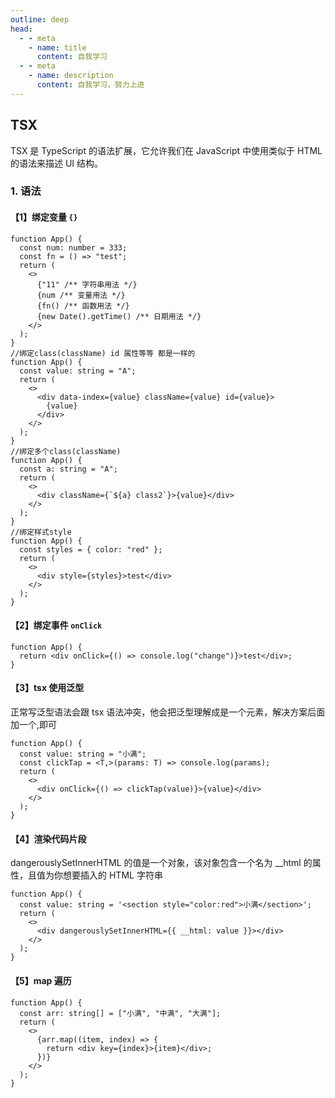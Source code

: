 ```yaml
---
outline: deep
head:
  - - meta
    - name: title
      content: 自我学习
  - - meta
    - name: description
      content: 自我学习，努力上进
---
```


## TSX

TSX 是 TypeScript 的语法扩展，它允许我们在 JavaScript 中使用类似于 HTML 的语法来描述 UI 结构。

### 1. 语法

#### 【1】绑定变量 `{}`

```tsx
function App() {
  const num: number = 333;
  const fn = () => "test";
  return (
    <>
      {"11" /** 字符串用法 */}
      {num /** 变量用法 */}
      {fn() /** 函数用法 */}
      {new Date().getTime() /** 日期用法 */}
    </>
  );
}
//绑定class(className) id 属性等等 都是一样的
function App() {
  const value: string = "A";
  return (
    <>
      <div data-index={value} className={value} id={value}>
        {value}
      </div>
    </>
  );
}
//绑定多个class(className)
function App() {
  const a: string = "A";
  return (
    <>
      <div className={`${a} class2`}>{value}</div>
    </>
  );
}
//绑定样式style
function App() {
  const styles = { color: "red" };
  return (
    <>
      <div style={styles}>test</div>
    </>
  );
}
```

#### 【2】绑定事件 `onClick`

```tsx
function App() {
  return <div onClick={() => console.log("change")}>test</div>;
}
```

#### 【3】tsx 使用泛型

正常写泛型语法会跟 tsx 语法冲突，他会把泛型理解成是一个元素，解决方案后面加一个,即可

```tsx
function App() {
  const value: string = "小满";
  const clickTap = <T,>(params: T) => console.log(params);
  return (
    <>
      <div onClick={() => clickTap(value)}>{value}</div>
    </>
  );
}
```

#### 【4】渲染代码片段

dangerouslySetInnerHTML 的值是一个对象，该对象包含一个名为 \_\_html 的属性，且值为你想要插入的 HTML 字符串

```tsx
function App() {
  const value: string = '<section style="color:red">小满</section>';
  return (
    <>
      <div dangerouslySetInnerHTML={{ __html: value }}></div>
    </>
  );
}
```

#### 【5】map 遍历

```tsx
function App() {
  const arr: string[] = ["小满", "中满", "大满"];
  return (
    <>
      {arr.map((item, index) => {
        return <div key={index}>{item}</div>;
      })}
    </>
  );
}
```
